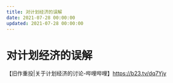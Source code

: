 ```yaml
---
title: 对计划经济的误解
date: 2021-07-28 00:00:00
updated: 2021-07-28 00:00:00
---
```


# 对计划经济的误解

【旧作重投|关于计划经济的讨论-哔哩哔哩】https://b23.tv/dq7Yjy
